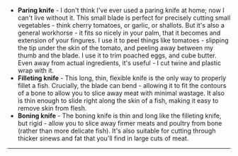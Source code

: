 
* **Paring knife** - I don't think I've ever used a paring knife at home; now I can't live without it. This small blade is perfect for precisely cutting small vegetables - think cherry tomatoes, or garlic, or shallots. But it's also a general workhorse - it fits so nicely in your palm, that it becomes and extension of your fingures. I use it to peel things like tomatoes - slipping the tip under the skin of the tomato, and peeling away between my thumb and the blade. I use it to trim poached eggs, and cube butter. Even away from actual ingredients, it's useful - I cut twine and plastic wrap with it.
* **Filleting knife** - This long, thin, flexible knife is the only way to properly fillet a fish. Crucially, the blade can bend - allowing it to fit the contours of a bone to allow you to slice away meat with minimal wastage. It also is thin enough to slide right along the skin of a fish, making it easy to remove skin from flesh.
* **Boning knife** - The boning knife is thin and long like the filleting knife, but rigid - allow you to slice away firmer meats and poultry from bone (rather than more delicate fish). It's also suitable for cutting through thicker sinews and fat that you'll find in large cuts of meat.
* **